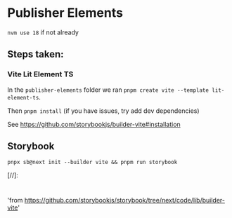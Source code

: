 # Publisher Elements

`nvm use 18` if not already

## Steps taken:

### Vite Lit Element TS

In the `publisher-elements` folder we ran
`pnpm create vite --template lit-element-ts`.

Then `pnpm install` (if you have issues, try add dev dependencies)

See https://github.com/storybookjs/builder-vite#installation

## Storybook

`pnpx sb@next init --builder vite && pnpm run storybook`

[//]:
  #
  'from https://github.com/storybookjs/storybook/tree/next/code/lib/builder-vite'
